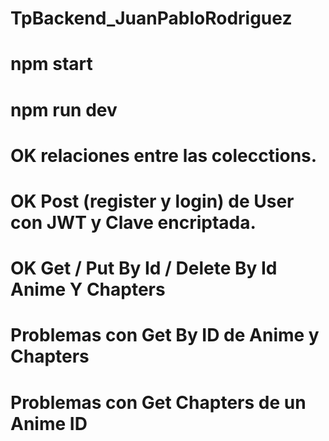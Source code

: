 # TpBackend_JuanPabloRodriguez
# npm start
# npm run dev

# OK relaciones entre las colecctions.
# OK Post (register y login) de User con JWT y Clave encriptada.
# OK Get / Put By Id / Delete By Id Anime Y Chapters
# Problemas con Get By ID de Anime y Chapters 
# Problemas con Get Chapters de un Anime ID




